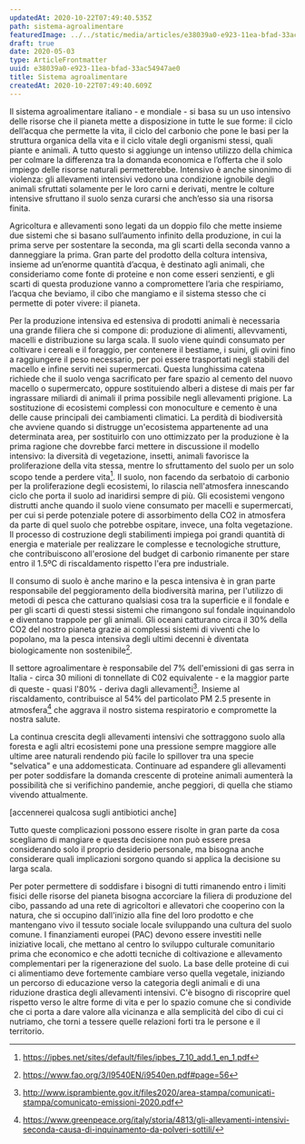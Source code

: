 ```yaml
---
updatedAt: 2020-10-22T07:49:40.535Z
path: sistema-agroalimentare
featuredImage: ../../static/media/articles/e38039a0-e923-11ea-bfad-33ac54947ae0/gettyimages-907966126_optimized.jpg
draft: true
date: 2020-05-03
type: ArticleFrontmatter
uuid: e38039a0-e923-11ea-bfad-33ac54947ae0
title: Sistema agroalimentare
createdAt: 2020-10-22T07:49:40.609Z
---
```


Il sistema agroalimentare italiano - e mondiale - si basa su un uso intensivo delle risorse che il pianeta mette a disposizione in tutte le sue forme: il ciclo dell’acqua che permette la vita, il ciclo del carbonio che pone le basi per la struttura organica della vita e il ciclo vitale degli organismi stessi, quali piante e animali. A tutto questo si aggiunge un intenso utilizzo della chimica per colmare la differenza tra la domanda economica e l’offerta che il solo impiego delle risorse naturali permetterebbe. Intensivo è anche sinonimo di violenza: gli allevamenti intensivi vedono una condizione ignobile degli animali sfruttati solamente per le loro carni e derivati, mentre le colture intensive sfruttano il suolo senza curarsi che anch’esso sia una risorsa finita.

Agricoltura e allevamenti sono legati da un doppio filo che mette insieme due sistemi che si basano sull’aumento infinito della produzione, in cui la prima serve per sostentare la seconda, ma gli scarti della seconda vanno a danneggiare la prima. Gran parte del prodotto della coltura intensiva, insieme ad un’enorme quantità d’acqua, è destinato agli animali, che consideriamo come fonte di proteine e non come esseri senzienti, e gli scarti di questa produzione vanno a compromettere l’aria che respiriamo, l’acqua che beviamo, il cibo che mangiamo e il sistema stesso che ci permette di poter vivere: il pianeta.

Per la produzione intensiva ed estensiva di prodotti animali è necessaria una grande filiera che si compone di: produzione di alimenti, allevvamenti, macelli e distribuzione su larga scala. Il suolo viene quindi consumato per coltivare i cereali e il foraggio, per contenere il bestiame, i suini, gli ovini fino a raggiungere il peso necessario, per poi essere trasportati negli stabili del macello e infine serviti nei supermercati.
Questa lunghissima catena richiede che il suolo venga sacrificato per fare spazio al cemento del nuovo macello o supermercato, oppure sostituiendo alberi a distese di mais per far ingrassare miliardi di animali il prima possibile negli allevamenti prigione. 
La sostituzione di ecosistemi complessi con monoculture e cemento è una delle cause principali dei cambiamenti climatici.
La perdità di biodiversità che avviene quando si distrugge un'ecosistema appartenente ad una determinata area, per sostituirlo con uno ottimizzato per la produzione è la prima ragione che dovrebbe farci mettere in discussione il modello intensivo: la diversità di vegetazione, insetti, animali favorisce la proliferazione della vita stessa, mentre lo sfruttamento del suolo per un solo scopo tende a perdere vita[^1]. Il suolo, non facendo da serbatoio di carbonio per la proliferazione degli ecosistemi, lo rilascia nell'atmosfera innescando ciclo che porta il suolo ad inaridirsi sempre di più.
Gli ecosistemi vengono distrutti anche quando il suolo viene consumato per macelli e supermercati, per cui si perde potenziale potere di assorbimento della CO2 in atmosfera da parte di quel suolo che potrebbe ospitare, invece, una folta vegetazione. Il processo di costruzione degli stabilimenti impiega poi grandi quantità di energia e materiale per realizzare le complesse e tecnologiche strutture, che contribuiscono all'erosione del budget di carbonio rimanente per stare entro il 1.5ºC di riscaldamento rispetto l'era pre industriale.

Il consumo di suolo è anche marino e la pesca intensiva è in gran parte responsabile del peggioramento della biodiversità marina, per l'utilizzo di metodi di pesca che catturano qualsiasi cosa tra la superficie e il fondale e per gli scarti di questi stessi sistemi che rimangono sul fondale inquinandolo e diventano trappole per gli animali.
Gli oceani catturano circa il 30% della CO2 del nostro pianeta grazie ai complessi sistemi di viventi che lo popolano, ma la pesca intensiva degli ultimi decenni è diventata biologicamente non sostenibile[^2].

Il settore agroalimentare è responsabile del 7% dell'emissioni di gas serra in Italia - circa 30 milioni di tonnellate di C02 equivalente - e la maggior parte di queste - quasi l'80% - deriva dagli allevamenti[^3]. 
Insieme al riscaldamento, contribuisce al 54% del particolato PM 2.5 presente in atmosfera[^4] che aggrava il nostro sistema respiratorio e compromette la nostra salute.

La continua crescita degli allevamenti intensivi che sottraggono suolo alla foresta e agli altri ecosistemi pone una pressione sempre maggiore alle ultime aree naturali rendendo più facile lo spillover tra una specie "selvatica" e una addomesticata. Continuare ad espandere gli allevamenti per poter soddisfare la domanda crescente di proteine animali aumenterà la possibilità che si verifichino pandemie, anche peggiori, di quella che stiamo vivendo attualmente.

[accennerei qualcosa sugli antibiotici anche]

Tutto queste complicazioni possono essere risolte in gran parte da cosa scegliamo di mangiare e questa decisione non può essere presa considerando solo il proprio desiderio personale, ma bisogna anche considerare quali implicazioni sorgono quando si applica la decisione su larga scala. 

Per poter permettere di soddisfare i bisogni di tutti rimanendo entro i limiti fisici delle risorse del pianeta bisogna accorciare la filiera di produzione del cibo, passando ad una rete di agricoltori e allevatori che cooperino con la natura, che si occupino dall'inizio alla fine del loro prodotto e che mantengano vivo il tessuto sociale locale sviluppando una cultura del suolo comune.
I finanziamenti europei (PAC) devono essere investiti nelle iniziative locali, che mettano al centro lo sviluppo culturale comunitario prima che economico e che adotti tecniche di coltivazione e allevamento complementari per la rigenerazione del suolo. 
La base delle proteine di cui ci alimentiamo deve fortemente cambiare verso quella vegetale, iniziando un percorso di educazione verso la categoria degli animali e di una riduzione drastica degli allevamenti intensivi. 
C'è bisogno di riscoprire quel rispetto verso le altre forme di vita e per lo spazio comune che si condivide che ci porta a dare valore alla vicinanza e alla semplicità del cibo di cui ci nutriamo, che torni a tessere quelle relazioni forti tra le persone e il territorio.



[^1]: https://ipbes.net/sites/default/files/ipbes_7_10_add.1_en_1.pdf
[^2]: https://www.fao.org/3/I9540EN/i9540en.pdf#page=56
[^3]: http://www.isprambiente.gov.it/files2020/area-stampa/comunicati-stampa/comunicato-emissioni-2020.pdf
[^4]: https://www.greenpeace.org/italy/storia/4813/gli-allevamenti-intensivi-seconda-causa-di-inquinamento-da-polveri-sottili/
[^5]: http://www.isprambiente.gov.it/files2020/pubblicazioni/rapporti/Rapporto_319_2020.pdf